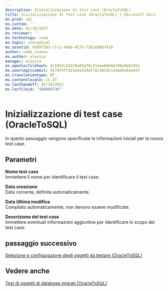 ```yaml
---
description: Inizializzazione di test case (OracleToSQL)
title: Inizializzazione di test case (OracleToSQL) | Microsoft Docs
ms.prod: sql
ms.custom: ''
ms.date: 01/19/2017
ms.reviewer: ''
ms.technology: ssma
ms.topic: conceptual
ms.assetid: 45897363-cfc2-44bb-817b-7561e60b7410
author: nahk-ivanov
ms.author: alexiva
manager: alexiva
ms.openlocfilehash: 4c582dc52b76e69a78c21aee68b6b749e8e6192e
ms.sourcegitcommit: 917df4ffd22e4a229af7dc481dcce3ebba0aa4d7
ms.translationtype: MT
ms.contentlocale: it-IT
ms.lasthandoff: 02/10/2021
ms.locfileid: "100068736"
---
```

# <a name="initializing-test-cases-oracletosql"></a>Inizializzazione di test case (OracleToSQL)
In questo passaggio vengono specificate le informazioni iniziali per la nuova test case.  
  
## <a name="parameters"></a>Parametri  
**Nome test case**  
Immettere il nome per identificare il test case.  
  
**Data creazione**  
Data corrente, definita automaticamente.  
  
**Data Ultima modifica**  
Compilato automaticamente; non devono essere modificate.  
  
**Descrizione del test case**  
Immettere eventuali informazioni aggiuntive per identificare lo scopo del test case.  
  
## <a name="next-step"></a>passaggio successivo  
[Selezione e configurazione degli oggetti da testare &#40;OracleToSQL&#41;](../../ssma/oracle/selecting-and-configuring-objects-to-test-oracletosql.md)  
  
## <a name="see-also"></a>Vedere anche  
[Test di oggetti di database migrati &#40;OracleToSQL&#41;](../../ssma/oracle/testing-migrated-database-objects-oracletosql.md)  
  

